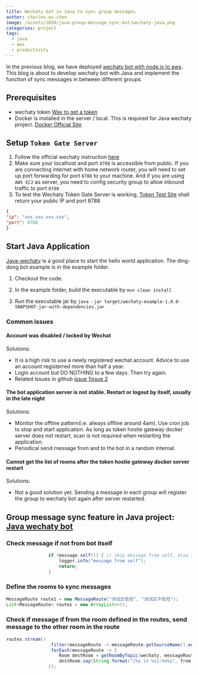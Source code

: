 ```yaml
---
title: Wechaty bot in Java to sync group messages
author: charles-wu-chen
image: /assets/2020/java-group-message-sync-bot/wechaty-java.png
categories: project
tags:
  - java
  - aws
  - productivity
---
```


In the previous blog, we have deployed [wechaty bot with node.js to aws](https://wechaty.js.org/2020/08/28/deploy-wechaty-in-aws/).  This blog is about to develop wechaty bot with Java and implement the function of sync messages in between different groups.

## Prerequisites

- wechaty token [Way to get a token](https://github.com/juzibot/Welcome/wiki/Support-Developers)
- Docker is installed in the server / local. This is required for Java wechaty project. [Docker Official Site](https://docs.docker.com/get-docker/)

## Setup `Token Gate Server`

1. Follow the official wechaty instruction [here](https://github.com/wechaty/wechaty/issues/1985)
2. Make sure your localhost and port `8788` is accessible from public. If you are connecting internet with home network router,  you will need to set up port forwarding for port `8788` to your machine. And if you are using `AWS EC2` as server, you need to config security group to allow inbound traffic to port `8788`
3. To test the Wechaty Token Gate Server is working, [Token Test Site](https://api.chatie.io/v0/hosties/your_padplus_token) shall return your public IP and port 8788

``` json
{
"ip": "xxx.xxx.xxx.xxx",
"port": 8788
}
```

## Start Java Application

[Java-wechaty](https://github.com/wechaty/java-wechaty) is a good place to start the hello world application.  The ding-dong bot example is in the example folder.

1. Checkout the code.

1. In the example folder, build the executable by
`mvn clean install`

1. Run the executable jar by
`java -jar target/wechaty-example-1.0.0-SNAPSHOT-jar-with-dependencies.jar`

### Common issues

#### Account was disabled / locked by Wechat
  
Solutions:

- It is a high risk to use a newly registered wechat account. Advice to use an account registerred more than half a year.
- Login account but DO NOTHING to a few days.  Then try again.
- Related Issues in github [issue 1](https://github.com/wechaty/wechaty/issues/2040#issuecomment-689347508)[issue 2](https://github.com/wechaty/wechaty-getting-started/issues/114)

#### The bot application server is not stable. Restart or logout by itself, usually in the late night

Solutions:

- Monitor the offline pattern(i.e. always offline around 4am).  Use cron job to stop and start application. As long as token hostie gateway docker server does not restart, scan is not required when restarting the application.
- Periodical send message from and to the bot in a random internal.

#### Cannot get the list of rooms after the token hostie gateway docker server restart

Solutions:

- Not a good solution yet. Sending a message in each group will register the group to wechaty bot again after server restarted.

## Group message sync feature in Java project: [Java wechaty bot](https://github.com/Charles-Wu-Chen/wechatbot)

### Check message if not from bot itself

``` java
                if (message.self()) { // skip message from self, also to avoid infinite loop
                    logger.info("message from self");
                    return;
                }
```

### Define the rooms to sync messages

``` java
MessageRoute route1 = new MessageRoute("测试区危险", "测试区不危险");
List<MessageRoute> routes = new ArrayList<>();
```

### Check if message if from the room defined in the routes, send message to the other room in the route

``` java
routes.stream()
                .filter(messageRoute -> messageRoute.getSourceName().equals(getTopicByRoom(room)))
                .forEach(messageRoute -> {
                    Room destRoom = getRoomByTopic(wechaty, messageRoute.getDestinationName());
                    destRoom.say(String.format("[%s in %s]:%n%s", from.name(), getTopicByRoom(room), text));
                });
```  
